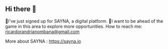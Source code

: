 ## Hi there 👋
🧐I've just signed up for SAYNA, a digital platform.
🤖I want to be ahead of the game in this area to explore more opportunities.
How to reach me: ricardorandrianombana@gmail.com

More about SAYNA : https://sayna.io
